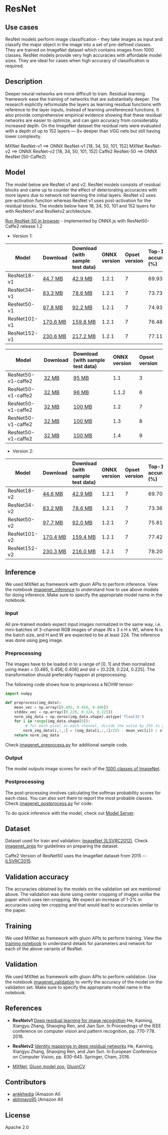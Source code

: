 # ResNet

## Use cases
ResNet models perform image classification - they take images as input and classify the major object in the image into a set of pre-defined classes. They are trained on ImageNet dataset which contains images from 1000 classes. ResNet models provide very high accuracies with affordable model sizes. They are ideal for cases when high accuracy of classification is required.

## Description
Deeper neural networks are more difficult to train. Residual learning framework ease the training of networks that are substantially deeper. The research explicitly reformulate the layers as learning residual functions with reference to the layer inputs, instead of learning unreferenced functions. It also provide comprehensive empirical evidence showing that these residual networks are easier to optimize, and can gain accuracy from considerably increased depth. On the ImageNet dataset the residual nets were evaluated with a depth of up to 152 layers — 8× deeper than VGG nets but still having lower complexity.

MXNet ResNet-v1 ==> ONNX ResNet-v1 [18, 34, 50, 101, 152]
MXNet ResNet-v2 ==> ONNX ResNet-v2 [18, 34, 50, 101, 152]
Caffe2 ResNet-50 ==> ONNX ResNet [50-Caffe2]

## Model

The model below are ResNet v1 and v2. ResNet models consists of residual blocks and came up to counter the effect of deteriorating accuracies with more layers due to network not learning the initial layers.
ResNet v2 uses pre-activation function whereas ResNet v1  uses post-activation for the residual blocks. The models below have 18, 34, 50, 101 and 152 layers for with ResNetv1 and ResNetv2 architecture.

[Run ResNet-50 in browser](https://microsoft.github.io/onnxjs-demo/#/resnet50) - implemented by ONNX.js with ResNet50-Caffe2 release 1.2

* Version 1:

|Model        |Download  |Download (with sample test data)| ONNX version |Opset version|Top-1 accuracy (%)|Top-5 accuracy (%)|
|-------------|:--------------|:--------------|:--------------|:--------------|:--------------|:--------------|
|ResNet18-v1|    [44.7 MB](model/resnet18-v1-7.onnx)    |[42.9 MB](model/resnet18-v1-7.tar.gz)    |  1.2.1  |7| 69.93         |    89.29|         
|ResNet34-v1|    [83.3 MB](model/resnet34-v1-7.onnx)    | [78.6 MB](model/resnet34-v1-7.tar.gz)    |  1.2.1   |7|73.73         |     91.40           |
|ResNet50-v1|    [97.8 MB](model/resnet50-v1-7.onnx)    |[92.2 MB](model/resnet50-v1-7.tar.gz)    |1.2.1    |7|74.93         |     92.38           |
|ResNet101-v1|    [170.6 MB](model/resnet101-v1-7.onnx)   | [159.8 MB](model/resnet101-v1-7.tar.gz)    |  1.2.1  |7  | 76.48         |     93.20           |
|ResNet152-v1|    [230.6 MB](model/resnet152-v1-7.onnx)    |[217.2 MB](model/resnet152-v1-7.tar.gz)    | 1.2.1  |7 |77.11         |     93.61           |

|Model        |Download  |Download (with sample test data)| ONNX version |Opset version|
|-------------|:--------------|:--------------|:--------------|:--------------|
|ResNet50-v1-caffe2| [32 MB](model/resnet50-caffe2-v1-3.onnx)  |  [95 MB](model/resnet50-caffe2-v1-3.tar.gz) |  1.1 | 3|
|ResNet50-v1-caffe2| [32 MB](model/resnet50-caffe2-v1-6.onnx)  |  [96 MB](model/resnet50-caffe2-v1-6.tar.gz) |  1.1.2 | 6|
|ResNet50-v1-caffe2| [32 MB](model/resnet50-caffe2-v1-7.onnx)  |  [100 MB](model/resnet50-caffe2-v1-7.tar.gz) |  1.2 | 7|
|ResNet50-v1-caffe2| [32 MB](model/resnet50-caffe2-v1-8.onnx)  |  [100 MB](model/resnet50-caffe2-v1-8.tar.gz) |  1.3 | 8|
|ResNet50-v1-caffe2| [32 MB](model/resnet50-caffe2-v1-9.onnx)  |  [100 MB](model/resnet50-caffe2-v1-9.tar.gz) |  1.4 | 9|

* Version 2:

|Model        |Download  |Download (with sample test data)| ONNX version |Opset version|Top-1 accuracy (%)|Top-5 accuracy (%)|
|-------------|:--------------|:--------------|:--------------|:--------------|:--------------|:--------------|
|ResNet18-v2|    [44.6 MB](model/resnet18-v2-7.onnx)    | [42.9 MB](model/resnet18-v2-7.tar.gz)    | 1.2.1  |7 |    69.70         |     89.49          |
|ResNet34-v2|    [83.2 MB](model/resnet34-v2-7.onnx)    |[78.6 MB](model/resnet34-v2-7.tar.gz)    |  1.2.1   |7| 73.36         |     91.43           |
|ResNet50-v2|    [97.7 MB](model/resnet50-v2-7.onnx)   |[92.0 MB](model/resnet50-v2-7.tar.gz)    | 1.2.1 |7|75.81         |     92.82           |
|ResNet101-v2|    [170.4 MB](model/resnet101-v2-7.onnx)    |[159.4 MB](model/resnet101-v2-7.tar.gz)    |  1.2.1  |7 | 77.42         |     93.61           |
|ResNet152-v2|    [230.3 MB](model/resnet152-v2-7.onnx)    |[216.0 MB](model/resnet152-v2-7.tar.gz)    | 1.2.1   |7 | 78.20         |     94.21           |


## Inference
We used MXNet as framework with gluon APIs to perform inference. View the notebook [imagenet_inference](../imagenet_inference.ipynb) to understand how to use above models for doing inference. Make sure to specify the appropriate model name in the notebook.

### Input
All pre-trained models expect input images normalized in the same way, i.e. mini-batches of 3-channel RGB images of shape (N x 3 x H x W), where N is the batch size, and H and W are expected to be at least 224.
The inference was done using jpeg image.

### Preprocessing
The images have to be loaded in to a range of [0, 1] and then normalized using mean = [0.485, 0.456, 0.406] and std = [0.229, 0.224, 0.225]. The transformation should preferably happen at preprocessing.

The following code shows how to preprocess a NCHW tensor:

```python
import numpy

def preprocess(img_data):
    mean_vec = np.array([0.485, 0.456, 0.406])
    stddev_vec = np.array([0.229, 0.224, 0.225])
    norm_img_data = np.zeros(img_data.shape).astype('float32')
    for i in range(img_data.shape[0]):  
         # for each pixel in each channel, divide the value by 255 to get value between [0, 1] and then normalize
        norm_img_data[i,:,:] = (img_data[i,:,:]/255 - mean_vec[i]) / stddev_vec[i]
    return norm_img_data
```

Check [imagenet_preprocess.py](../imagenet_preprocess.py) for additional sample code.

### Output
The model outputs image scores for each of the [1000 classes of ImageNet](../synset.txt).

### Postprocessing
The post-processing involves calculating the softmax probability scores for each class. You can also sort them to report the most probable classes. Check [imagenet_postprocess.py](../imagenet_postprocess.py) for code.

To do quick inference with the model, check out [Model Server](https://github.com/awslabs/mxnet-model-server/blob/master/docs/model_zoo.md/#resnet_header).

## Dataset
Dataset used for train and validation: [ImageNet (ILSVRC2012)](http://www.image-net.org/challenges/LSVRC/2012/). Check [imagenet_prep](../imagenet_prep.md) for guidelines on preparing the dataset.

Caffe2 Version of ResNet50 uses the ImageNet dataset from 2015 -- [ILSVRC2015](http://www.image-net.org/challenges/LSVRC/2015/).

## Validation accuracy
The accuracies obtained by the models on the validation set are mentioned above. The validation was done using center cropping of images unlike the paper which uses ten-cropping. We expect an increase of 1-2% in accuracies using ten cropping and that would lead to accuracies similar to the paper.

## Training
We used MXNet as framework with gluon APIs to perform training. View the [training notebook](train_resnet.ipynb) to understand details for parameters and network for each of the above variants of ResNet.

## Validation
We used MXNet as framework with gluon APIs to perform validation. Use the notebook [imagenet_validation](../imagenet_validation.ipynb) to verify the accuracy of the model on the validation set. Make sure to specify the appropriate model name in the notebook.

## References
* **ResNetv1**
[Deep residual learning for image recognition](https://arxiv.org/abs/1512.03385)
 He, Kaiming, Xiangyu Zhang, Shaoqing Ren, and Jian Sun. In Proceedings of the IEEE conference on computer vision and pattern recognition, pp. 770-778. 2016.

* **ResNetv2**
[Identity mappings in deep residual networks](https://arxiv.org/abs/1603.05027)
He, Kaiming, Xiangyu Zhang, Shaoqing Ren, and Jian Sun.
In European Conference on Computer Vision, pp. 630-645. Springer, Cham, 2016.

* [MXNet](http://mxnet.incubator.apache.org), [Gluon model zoo](https://mxnet.incubator.apache.org/api/python/gluon/model_zoo.html), [GluonCV](https://gluon-cv.mxnet.io)

## Contributors
* [ankkhedia](https://github.com/ankkhedia) (Amazon AI)
* [abhinavs95](https://github.com/abhinavs95) (Amazon AI)

## License
Apache 2.0
